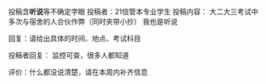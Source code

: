 投稿含**听说**等不确定字眼
投稿者：21信管本专业学生
投稿内容：
大二大三考试中多次与宿舍的人合伙作弊（同时夹带小抄）
我也是听说

回复：请给出具体的时间、地点、考试科目

投稿者回复：
监控可查，很多人都知道

评价：什么都没说清楚，请在本周内补齐信息
